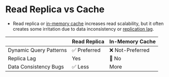 # Read Replica vs Cache
- Read replica or [in-memory cache](../8_Caching-InMemory-Databases) increases read scalability, but it often creates some irritation due to data inconsistency or [replication lag](../4_Consistency-Replication/Replication/ReplicationLag.md).  

|                        | Read Replica                 | In-Memory Cache   |
|------------------------|------------------------------|-------------------|
| Dynamic Query Patterns | :white_check_mark: Preferred | :x: Not-Preferred |
| Replica Lag            | Yes                          | :rocket: No       |
| Data Consistency Bugs  | :white_check_mark: Less      | More              |

